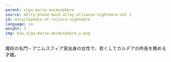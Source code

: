 ```yaml
---
parent: olga-marie-animusphere
source: melty-blood-back-alley-alliance-nightmare-vol-1
id: encyclopedia-of-rojiura-nightmare
language: ja
weight: 3
img: baa_olga-marie-animusphere_w.png
---
```


魔術の名門・アニムスフィア家出身の女性で、若くしてカルデアの所長を務める才媛。
